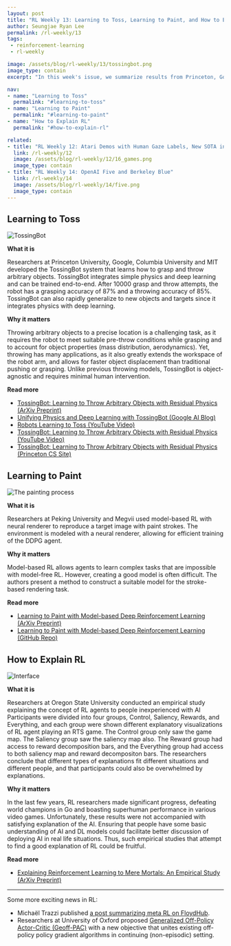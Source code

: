 ```yaml
---
layout: post
title: "RL Weekly 13: Learning to Toss, Learning to Paint, and How to Explain RL"
author: Seungjae Ryan Lee
permalink: /rl-weekly/13
tags:
 - reinforcement-learning
 - rl-weekly

image: /assets/blog/rl-weekly/13/tossingbot.png
image_type: contain
excerpt: "In this week's issue, we summarize results from Princeton, Google, Columbia, and MIT on training a robot arm to throw objects. We also look at a model-based DDPG developed by Peking University and Megvii that can reproduce pictures through paint strokes. Finally, we look at an empirical study by Oregon State University about explaining RL to layman."

nav:
- name: "Learning to Toss"
  permalink: "#learning-to-toss"
- name: "Learning to Paint"
  permalink: "#learning-to-paint"
- name: "How to Explain RL"
  permalink: "#how-to-explain-rl"

related:
- title: "RL Weekly 12: Atari Demos with Human Gaze Labels, New SOTA in Meta-RL, and a Hierarchical Take on Intrinsic Rewards"
  link: /rl-weekly/12
  image: /assets/blog/rl-weekly/12/16_games.png
  image_type: contain
- title: "RL Weekly 14: OpenAI Five and Berkeley Blue"
  link: /rl-weekly/14
  image: /assets/blog/rl-weekly/14/five.png
  image_type: contain
---
```



## Learning to Toss

<div class="w80" style="margin: 10px auto;">
  <img src="{{ absolute_url }}/assets/blog/rl-weekly/13/tossingbot.png" alt="TossingBot">
</div>

**What it is**

Researchers at Princeton University, Google, Columbia University and MIT developed the TossingBot system that learns how to grasp and throw arbitrary objects. TossingBot integrates simple physics and deep learning and can be trained end-to-end. After 10000 grasp and throw attempts, the robot has a grasping accuracy of 87% and a throwing accuracy of 85%. TossingBot can also rapidly generalize to new objects and targets since it integrates physics with deep learning.

**Why it matters**

Throwing arbitrary objects to a precise location is a challenging task, as it requires the robot to meet suitable pre-throw conditions while grasping and to account for object properties (mass distribution, aerodynamics). Yet, throwing has many applications, as it also greatly extends the workspace of the robot arm, and allows for faster object displacement than traditional pushing or grasping. Unlike previous throwing models, TossingBot is object-agnostic and requires minimal human intervention.

**Read more**

- [TossingBot: Learning to Throw Arbitrary Objects with Residual Physics (ArXiv Preprint)](https://arxiv.org/abs/1903.11239)
- [Unifying Physics and Deep Learning with TossingBot (Google AI Blog)](https://ai.googleblog.com/2019/03/unifying-physics-and-deep-learning-with.html)
- [Robots Learning to Toss (YouTube Video)](https://www.youtube.com/watch?v=-O-E1nFm6-A)
- [TossingBot: Learning to Throw Arbitrary Objects with Residual Physics (YouTube Video)](https://www.youtube.com/watch?v=f5Zn2Up2RjQ)
- [TossingBot: Learning to Throw Arbitrary Objects with Residual Physics (Princeton CS Site)](https://tossingbot.cs.princeton.edu/)



## Learning to Paint

<div class="w80" style="margin: 10px auto;">
  <img src="{{ absolute_url }}/assets/blog/rl-weekly/13/paint.png" alt="The painting process">
</div>

**What it is**

Researchers at Peking University and Megvii used model-based RL with neural renderer to reproduce a target image with paint strokes. The environment is modeled with a neural renderer, allowing for efficient training of the DDPG agent.

**Why it matters**

Model-based RL allows agents to learn complex tasks that are impossible with model-free RL. However, creating a good model is often difficult. The authors present a method to construct a suitable model for the stroke-based rendering task.

**Read more**

- [Learning to Paint with Model-based Deep Reinforcement Learning (ArXiv Preprint)](https://arxiv.org/abs/1903.04411)
- [Learning to Paint with Model-based Deep Reinforcement Learning (GitHub Repo)](https://github.com/hzwer/LearningToPaint)




## How to Explain RL

<div class="w80" style="margin: 10px auto;">
  <img src="{{ absolute_url }}/assets/blog/rl-weekly/13/interface.png" alt="Interface">
</div>

**What it is**

Researchers at Oregon State University conducted an empirical study explaining the concept of RL agents to people inexperienced with AI Participants were divided into four groups, Control, Saliency, Rewards, and Everything, and each group were shown different explanatory visualizations of RL agent playing an RTS game. The Control group only saw the game map. The Saliency group saw the saliency map also. The Reward group had access to reward decomposition bars, and the Everything group had access to both saliency map and reward decompositon bars. The researchers conclude that different types of explanations fit different situations and different people, and that participants could also be overwhelmed by explanations.

**Why it matters**

In the last few years, RL researchers made significant progress, defeating world champions in Go and boasting superhuman performance in various video games. Unfortunately, these results were not accompanied with satisfying explanation of the AI. Ensuring that people have some basic understanding of AI and DL models could facilitate better discussion of deploying AI in real life situations. Thus, such empirical studies that attempt to find a good explanation of RL could be fruitful.

**Read more**

- [Explaining Reinforcement Learning to Mere Mortals: An Empirical Study (ArXiv Preprint)](https://arxiv.org/abs/1903.09708)



---

Some more exciting news in RL:

- Michaël Trazzi published [a post summarizing meta RL on FloydHub](https://blog.floydhub.com/meta-rl/).
- Researchers at University of Oxford proposed [Generalized Off-Policy Actor-Critic (Geoff-PAC)](https://arxiv.org/abs/1903.11329) with a new objective that unites existing off-policy policy gradient algorithms in continuing (non-episodic) setting.
